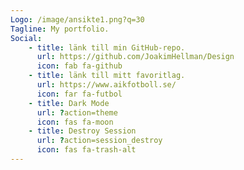 ```yaml
---
Logo: /image/ansikte1.png?q=30
Tagline: My portfolio.
Social:
    - title: länk till min GitHub-repo.
      url: https://github.com/JoakimHellman/Design
      icon: fab fa-github
    - title: länk till mitt favoritlag.
      url: https://www.aikfotboll.se/
      icon: far fa-futbol
    - title: Dark Mode
      url: ?action=theme
      icon: fas fa-moon
    - title: Destroy Session
      url: ?action=session_destroy
      icon: fas fa-trash-alt
---
```

